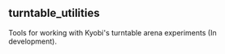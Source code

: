 ## turntable_utilities 

Tools for working with Kyobi's turntable arena experiments (In development).




